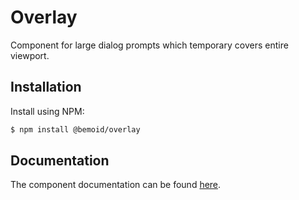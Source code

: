 # Overlay

Component for large dialog prompts which temporary covers entire viewport.

## Installation

Install using NPM:

```bash
$ npm install @bemoid/overlay
```

## Documentation

The component documentation can be found [here](//bemoid.org/docs/overlay).
